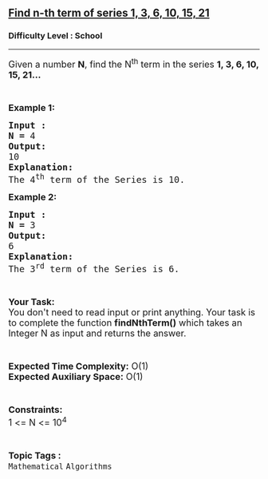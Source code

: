 <h2><a href="https://www.geeksforgeeks.org/problems/find-n-th-term-of-series-1-3-6-10-15-215506/1?page=1&category=Recursion&sortBy=submissions">Find n-th term of series 1, 3, 6, 10, 15, 21</a></h2><h3>Difficulty Level : School</h3><hr><div class="problems_problem_content__Xm_eO"><p><span style="font-size:18px">Given a number <strong>N</strong>, find the N<sup>th</sup> term in the series <strong>1, 3, 6, 10, 15, 21…</strong></span></p>

<p>&nbsp;</p>

<p><span style="font-size:18px"><strong>Example 1:</strong></span></p>

<pre><span style="font-size:18px"><strong>Input :</strong></span>
<span style="font-size:18px"><strong>N = </strong>4 </span>
<span style="font-size:18px"><strong>Output:</strong></span>
<span style="font-size:18px">10</span>
<span style="font-size:18px"><strong>Explanation:</strong></span>
<span style="font-size:18px">The 4<sup>th</sup> term of the Series is 10.</span></pre>

<p><span style="font-size:18px"><strong>Example 2:</strong></span></p>

<pre><span style="font-size:18px"><strong>Input :</strong></span>
<span style="font-size:18px"><strong>N = </strong>3 </span>
<span style="font-size:18px"><strong>Output:</strong></span>
<span style="font-size:18px">6</span>
<span style="font-size:18px"><strong>Explanation:</strong></span>
<span style="font-size:18px">The 3<sup>rd</sup> term of the Series is 6.</span></pre>

<p>&nbsp;</p>

<p><span style="font-size:18px"><strong>Your Task:</strong><br>
You don't need to read input or print anything. Your task is to complete the function <strong>findNthTerm()</strong> which takes an Integer N as input and returns the answer.</span></p>

<p>&nbsp;</p>

<p><span style="font-size:18px"><strong>Expected Time Complexity:</strong> O(1)</span><br>
<span style="font-size:18px"><strong>Expected Auxiliary Space:</strong> O(1)</span></p>

<p>&nbsp;</p>

<p><span style="font-size:18px"><strong>Constraints:</strong></span><br>
<span style="font-size:18px">1 &lt;= N &lt;= 10<sup>4</sup></span></p>
</div><br><p><span style=font-size:18px><strong>Topic Tags : </strong><br><code>Mathematical</code>&nbsp;<code>Algorithms</code>&nbsp;
